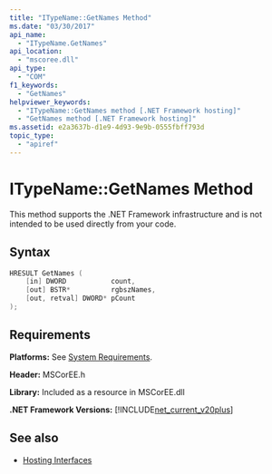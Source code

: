 ```yaml
---
title: "ITypeName::GetNames Method"
ms.date: "03/30/2017"
api_name: 
  - "ITypeName.GetNames"
api_location: 
  - "mscoree.dll"
api_type: 
  - "COM"
f1_keywords: 
  - "GetNames"
helpviewer_keywords: 
  - "ITypeName::GetNames method [.NET Framework hosting]"
  - "GetNames method [.NET Framework hosting]"
ms.assetid: e2a3637b-d1e9-4d93-9e9b-0555fbff793d
topic_type: 
  - "apiref"
---
```

# ITypeName::GetNames Method
This method supports the .NET Framework infrastructure and is not intended to be used directly from your code.  
  
## Syntax  
  
```cpp  
HRESULT GetNames (  
    [in] DWORD           count,  
    [out] BSTR*          rgbszNames,  
    [out, retval] DWORD* pCount  
);  
```  
  
## Requirements  
 **Platforms:** See [System Requirements](../../get-started/system-requirements.md).  
  
 **Header:** MSCorEE.h  
  
 **Library:** Included as a resource in MSCorEE.dll  
  
 **.NET Framework Versions:** [!INCLUDE[net_current_v20plus](../../../../includes/net-current-v20plus-md.md)]  
  
## See also

- [Hosting Interfaces](hosting-interfaces.md)
